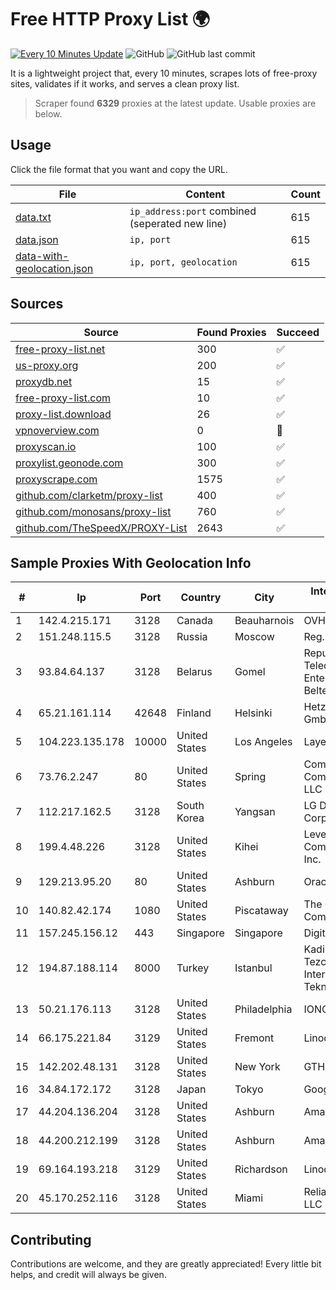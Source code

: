 
# Free HTTP Proxy List 🌍

[![Every 10 Minutes Update](https://github.com/mertguvencli/http-proxy-list/actions/workflows/main.yml/badge.svg?branch=main)](https://github.com/mertguvencli/http-proxy-list/actions/workflows/main.yml)
![GitHub](https://img.shields.io/github/license/mertguvencli/http-proxy-list)
![GitHub last commit](https://img.shields.io/github/last-commit/mertguvencli/http-proxy-list)

It is a lightweight project that, every 10 minutes, scrapes lots of free-proxy sites, validates if it works, and serves a clean proxy list.


> Scraper found **6329** proxies at the latest update. Usable proxies are below.

## Usage

Click the file format that you want and copy the URL.


|File|Content|Count|
|----|-------|-----|
|[data.txt](https://raw.githubusercontent.com/mertguvencli/http-proxy-list/main/proxy-list/data.txt)|`ip_address:port` combined (seperated new line)|615|
|[data.json](https://raw.githubusercontent.com/mertguvencli/http-proxy-list/main/proxy-list/data.json)|`ip, port`|615|
|[data-with-geolocation.json](https://raw.githubusercontent.com/mertguvencli/http-proxy-list/main/proxy-list/data-with-geolocation.json)|`ip, port, geolocation`|615|

## Sources

|Source|Found Proxies|Succeed|
|------|-------------|-------|
|[free-proxy-list.net](https://free-proxy-list.net)|300|✅|
|[us-proxy.org](https://www.us-proxy.org)|200|✅|
|[proxydb.net](http://proxydb.net)|15|✅|
|[free-proxy-list.com](https://free-proxy-list.com/?page=&port=&type%5B%5D=http&type%5B%5D=https&up_time=0&search=Search)|10|✅|
|[proxy-list.download](https://www.proxy-list.download/HTTP)|26|✅|
|[vpnoverview.com](https://vpnoverview.com/privacy/anonymous-browsing/free-proxy-servers)|0|🚫|
|[proxyscan.io](https://www.proxyscan.io)|100|✅|
|[proxylist.geonode.com](https://proxylist.geonode.com/api/proxy-list?limit=300&page=1&sort_by=lastChecked&sort_type=desc&protocols=http,https)|300|✅|
|[proxyscrape.com](https://api.proxyscrape.com/v2/?request=displayproxies&protocol=http&timeout=10000&country=all&ssl=all&anonymity=all)|1575|✅|
|[github.com/clarketm/proxy-list](https://raw.githubusercontent.com/clarketm/proxy-list/master/proxy-list-raw.txt)|400|✅|
|[github.com/monosans/proxy-list](https://raw.githubusercontent.com/monosans/proxy-list/main/proxies/http.txt)|760|✅|
|[github.com/TheSpeedX/PROXY-List](https://raw.githubusercontent.com/TheSpeedX/PROXY-List/master/http.txt)|2643|✅|


## Sample Proxies With Geolocation Info

|#|Ip|Port|Country|City|Internet Service Provider|
|-|--|----|-------|----|-------------------------|
|1|142.4.215.171|3128|Canada|Beauharnois|OVH SAS|
|2|151.248.115.5|3128|Russia|Moscow|Reg.Ru|
|3|93.84.64.137|3128|Belarus|Gomel|Republican Unitary Telecommunication Enterprise Beltelecom|
|4|65.21.161.114|42648|Finland|Helsinki|Hetzner Online GmbH|
|5|104.223.135.178|10000|United States|Los Angeles|LayerHost|
|6|73.76.2.247|80|United States|Spring|Comcast Cable Communications, LLC|
|7|112.217.162.5|3128|South Korea|Yangsan|LG DACOM Corporation|
|8|199.4.48.226|3128|United States|Kihei|Level 3 Communications, Inc.|
|9|129.213.95.20|80|United States|Ashburn|Oracle Corporation|
|10|140.82.42.174|1080|United States|Piscataway|The Constant Company|
|11|157.245.156.12|443|Singapore|Singapore|DigitalOcean, LLC|
|12|194.87.188.114|8000|Turkey|Istanbul|Kadir Huseyin Tezcan Nosspeed Internet Teknolojileri|
|13|50.21.176.113|3128|United States|Philadelphia|IONOS SE|
|14|66.175.221.84|3129|United States|Fremont|Linode, LLC|
|15|142.202.48.131|3128|United States|New York|GTHost|
|16|34.84.172.172|3128|Japan|Tokyo|Google LLC|
|17|44.204.136.204|3128|United States|Ashburn|Amazon.com|
|18|44.200.212.199|3128|United States|Ashburn|Amazon.com|
|19|69.164.193.218|3129|United States|Richardson|Linode, LLC|
|20|45.170.252.116|3128|United States|Miami|ReliableSite.Net LLC|



## Contributing

Contributions are welcome, and they are greatly appreciated! Every
little bit helps, and credit will always be given.

